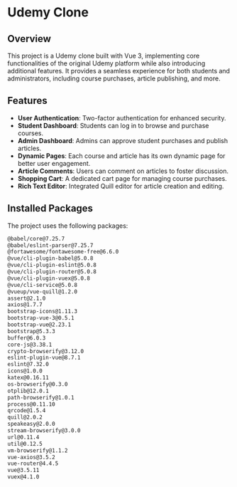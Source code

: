 # Udemy Clone

## Overview

This project is a Udemy clone built with Vue 3, implementing core functionalities of the original Udemy platform while also introducing additional features. It provides a seamless experience for both students and administrators, including course purchases, article publishing, and more.

## Features

- **User Authentication**: Two-factor authentication for enhanced security.
- **Student Dashboard**: Students can log in to browse and purchase courses.
- **Admin Dashboard**: Admins can approve student purchases and publish articles.
- **Dynamic Pages**: Each course and article has its own dynamic page for better user engagement.
- **Article Comments**: Users can comment on articles to foster discussion.
- **Shopping Cart**: A dedicated cart page for managing course purchases.
- **Rich Text Editor**: Integrated Quill editor for article creation and editing.

## Installed Packages

The project uses the following packages:

```bash
@babel/core@7.25.7
@babel/eslint-parser@7.25.7
@fortawesome/fontawesome-free@6.6.0
@vue/cli-plugin-babel@5.0.8
@vue/cli-plugin-eslint@5.0.8
@vue/cli-plugin-router@5.0.8
@vue/cli-plugin-vuex@5.0.8
@vue/cli-service@5.0.8
@vueup/vue-quill@1.2.0
assert@2.1.0
axios@1.7.7
bootstrap-icons@1.11.3
bootstrap-vue-3@0.5.1
bootstrap-vue@2.23.1
bootstrap@5.3.3
buffer@6.0.3
core-js@3.38.1
crypto-browserify@3.12.0
eslint-plugin-vue@8.7.1
eslint@7.32.0
icons@1.0.0
katex@0.16.11
os-browserify@0.3.0
otplib@12.0.1
path-browserify@1.0.1
process@0.11.10
qrcode@1.5.4
quill@2.0.2
speakeasy@2.0.0
stream-browserify@3.0.0
url@0.11.4
util@0.12.5
vm-browserify@1.1.2
vue-axios@3.5.2
vue-router@4.4.5
vue@3.5.11
vuex@4.1.0
